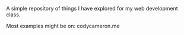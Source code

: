 A simple repository of things I have explored for my web development class.

Most examples might be on: codycameron.me

